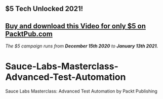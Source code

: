 ## $5 Tech Unlocked 2021!
[Buy and download this Video for only $5 on PacktPub.com](https://www.packtpub.com/product/sauce-labs-masterclass-advanced-test-automation-video/9781800203242)
-----
*The $5 campaign         runs from __December 15th 2020__ to __January 13th 2021.__*

# Sauce-Labs-Masterclass-Advanced-Test-Automation
Sauce Labs Masterclass: Advanced Test Automation by Packt Publishing
